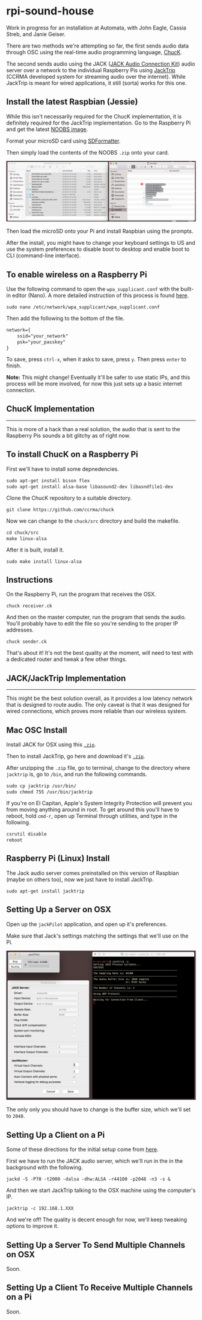 # rpi-sound-house
Work in progress for an installation at Automata, with John Eagle, Cassia Streb, and Janie Geiser.

There are two methods we're attempting so far, the first sends audio data through OSC using the real-time audio programming language, [ChucK](http://chuck.cs.princeton.edu/).

The second sends audio using the JACK ([JACK Audio Connection Kit](http://www.jackosx.com/)) audio server over a network to the individual Raspberry Pis using [JackTrip](https://ccrma.stanford.edu/software/jacktrip/) (CCRMA developed system for streaming audio over the internet). While JackTrip is meant for wired applications, it still (sorta) works for this one.

Install the latest Raspbian (Jessie)
------------------------------------

While this isn't necessarily required for the ChucK implementation, it is definitely required for the JackTrip implementation. Go to the Raspberry Pi and get the latest [NOOBS image](https://www.raspberrypi.org/downloads/noobs/).

Format your microSD card using [SDFormatter](https://www.sdcard.org/downloads/formatter_4/).

Then simply load the contents of the NOOBS `.zip` onto your card.

![drag and drop](copytocard.png)

Then load the microSD onto your Pi and install Raspbian using the prompts.

After the install, you might have to change your keyboard settings to US and use the system preferences to disable boot to desktop and enable boot to CLI (command-line interface).

To enable wireless on a Raspberry Pi
------------------------------------

Use the following command to open the `wpa_supplicant.conf` with the built-in editor (Nano). A more detailed instruction of this process is found [here](https://www.raspberrypi.org/documentation/configuration/wireless/wireless-cli.md).

    sudo nano /etc/network/wpa_supplicant/wpa_supplicant.conf

Then add the following to the bottom of the file.

    network={
        ssid="your_network"
        psk="your_passkey"
    }

To save, press `ctrl-x`, when it asks to save, press `y`. Then press `enter` to finish.

**Note:** This might change! Eventually it'll be safer to use static IPs, and this process will be more involved, for now this just sets up a basic internet connection.

ChucK Implementation
--------------------
--------------------

This is more of a hack than a real solution, the audio that is sent to the Raspberry Pis sounds a bit glitchy as of right now.

To install ChucK on a Raspberry Pi
----------------------------------

First we'll have to install some depnedencies.

    sudo apt-get install bison flex
    sudo apt-get install alsa-base libasound2-dev libasndfile1-dev

Clone the ChucK repository to a suitable directory.

    git clone https://github.com/ccrma/chuck

Now we can change to the `chuck/src` directory and build the makefile.

    cd chuck/src
    make linux-alsa

After it is built, install it.

    sudo make install linux-alsa

Instructions
------------

On the Raspberry Pi, run the program that receives the OSX.

    chuck receiver.ck

And then on the master computer, run the program that sends the audio. You'll probably have to edit the file so you're sending to the proper IP addresses.

    chuck sender.ck

That's about it! It's not the best quality at the moment, will need to test with a dedicated router and tweak a few other things.

JACK/JackTrip Implementation
----------------------------
----------------------------

This might be the best solution overall, as it provides a low latency network that is designed to route audio. The only caveat is that it was designed for wired connections, which proves more reliable than our wireless system.

Mac OSC Install
---------------

Install JACK for OSX using this [`.zip`](https://dl.dropboxusercontent.com/u/28869550/JackOSX.0.92_b3.zip).

Then to install JackTrip, go here and download it's [`.zip`](https://github.com/jcacerec/jacktrip/releases).

After unzipping the `.zip` file, go to terminal, change to the directory where `jacktrip` is, go to `/bin`, and run the following commands.

    sudo cp jacktrip /usr/bin/
    sudo chmod 755 /usr/bin/jacktrip

If you're on El Capitan, Apple's System Integrity Protection will prevent you from moving anything around in root. To get around this you'll have to reboot, hold `cmd-r`, open up Terminal through utilities, and type in the following.

    csrutil disable
    reboot

Raspberry Pi (Linux) Install
----------------------------

The Jack audio server comes preinstalled on this version of Raspbian (maybe on others too), now we just have to install JackTrip.

    sudo apt-get install jacktrip

Setting Up a Server on OSX
--------------------------

Open up the `jackPilot` application, and open up it's preferences.

Make sure that Jack's settings matching the settings that we'll use on the Pi.

![JackTrip awaiting a connection](jacktripOSX.png)

The only only you should have to change is the buffer size, which we'll set to `2048`.

Setting Up a Client on a Pi
--------------------------

Some of these directions for the initial setup come from [here](http://wiki.sgmk-ssam.ch/wiki/Raspberry_Pi).

First we have to run the JACK audio server, which we'll run in the in the background with the following.

    jackd -S -P70 -t2000 -dalsa -dhw:ALSA -r44100 -p2048 -n3 -s &

And then we start JackTrip talking to the OSX machine using the computer's IP.

    jacktrip -c 192.168.1.XXX

And we're off! The quality is decent enough for now, we'll keep tweaking options to improve it.

Setting Up a Server To Send Multiple Channels on OSX
----------------------------------------------------

Soon.

Setting Up a Client To Receive Multiple Channels on a Pi
--------------------------------------------------------

Soon.
